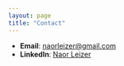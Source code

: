 ```yaml
---
layout: page
title: "Contact"
---
```


- **Email**: [naorleizer@gmail.com](mailto:naorleizer@gmail.com)  
- **LinkedIn**: [Naor Leizer](https://www.linkedin.com/in/naor-leizer)
